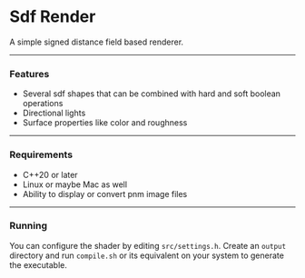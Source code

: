 # Sdf Render
A simple signed distance field based renderer.

---

### Features
- Several sdf shapes that can be combined with hard and soft boolean operations
- Directional lights
- Surface properties like color and roughness

---

### Requirements
- C++20 or later
- Linux or maybe Mac as well
- Ability to display or convert pnm image files

---

### Running
You can configure the shader by editing `src/settings.h`.
Create an `output` directory and run `compile.sh` or its equivalent on your system to generate the executable.
